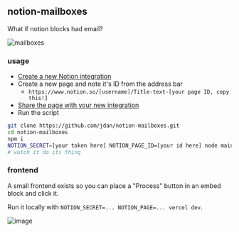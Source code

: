 ## notion-mailboxes

What if notion blocks had email?

![mailboxes](https://user-images.githubusercontent.com/287268/138564098-b5f2cc7f-d436-4872-85b1-54b35cdef4ee.gif)

### usage

- [Create a new Notion integration](https://developers.notion.com/docs/getting-started#step-1-create-an-integration)
- Create a new page and note it's ID from the address bar
  - `https://www.notion.so/[username]/Title-text-[your page ID, copy this!]`
- [Share the page with your new integration](https://developers.notion.com/docs/getting-started#step-2-share-a-database-with-your-integration)
- Run the script

```sh
git clone https://github.com/jdan/notion-mailboxes.git
cd notion-mailboxes
npm i
NOTION_SECRET=[your token here] NOTION_PAGE_ID=[your id here] node main.js
# watch it do its thing
```

### frontend

A small frontend exists so you can place a "Process" button in an embed block
and click it.

Run it locally with `NOTION_SECRET=... NOTION_PAGE=... vercel dev`.

![image](https://user-images.githubusercontent.com/287268/138574393-a50bd1cd-bedb-4a4c-ba9e-94ff53548066.png)
